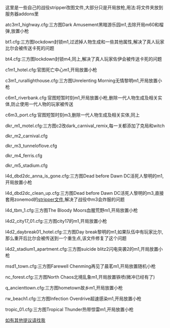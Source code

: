 这里是一些自己的战役stripper改图文件,大部分只是开局放枪,用法:将文件夹放到服务器addons里

atc3m1_highway.cfg:三方图Dark Amusement黑暗游乐园m1,去除开局m60和榴弹,放置小枪

bt1.cfg:三方图lockdown封锁m1,过滤掉人物生成和一些其他属性,解决了真人玩家比尔会被传送卡死的问题

bt4.cfg:三方图lockdown封锁m4,同上,解决了真人玩家佐伊会被传送卡死的问题

c1m1_hotel.cfg:官图死亡中心m1,开局放置小枪

c3m1_rurallighthouse.cfg:三方图Unrelenting Morning无情黎明m1,开局放置小枪

c6m1_riverbank.cfg:官图短暂时刻m1,开局放置小枪,删除一代人物生成及相关实体,防止使用一代人物的玩家被传送

c6m3_port.cfg:官图短暂时刻m3,删除一代人物生成及相关实体,同上

dkr_m1_motel.cfg:三方图c2改dark_carnival_remix,每一关都添加了克局和witch

dkr_m2_carnival.cfg

dkr_m3_tunneloflove.cfg

dkr_m4_ferris.cfg

dkr_m5_stadium.cfg

l4d_dbd2dc_anna_is_gone.cfg:三方图Dead before Dawn DC活死人黎明的m1,开局放置小枪

l4d_dbd2dc_clean_up.cfg:三方图Dead before Dawn DC活死人黎明的m3,直接套用zonemod的[stripper文件](https://github.com/SirPlease/L4D2-Competitive-Rework/blob/master/cfg/stripper/zonemod/maps/l4d_dbd2dc_clean_up.cfg),解决了战役中m3会炸服的问题

l4d_tbm_1.cfg:三方图The Bloody Moors血腥荒野m1,开局放置小枪

l4d2_city17_01.cfg:三方图city17的m1,开局放置小枪

l4d2_daybreak01_hotel.cfg:三方图Day break黎明的m1,如果队伍中有玩家比尔,那么重开后比尔会被传送到一个重生点,该文件修复了这个问题

l4d2_stadium1_apartment.cfg:三方图suicide blitz2闪电突袭2的m1,开局放置小枪

msd1_town.cfg:三方图Farewell Chenming再见了晨茗m1,开局放置随机小枪

nc_forest.cfg:三方图North Chaos北境乱象m1,开局放置铁喷(微冲已经有了)

q_ancienttown.cfg:三方图hometown故乡m1,开局放置小枪

rw_beach1.cfg:三方图Infection Overdrive超速感染m1,开局放置小枪

tropic_01.cfg:三方图Tropical Thunder热带惊雷m1,开局放置小枪

[如有其他提议请找我](https://steamcommunity.com/id/Si_Xin/)